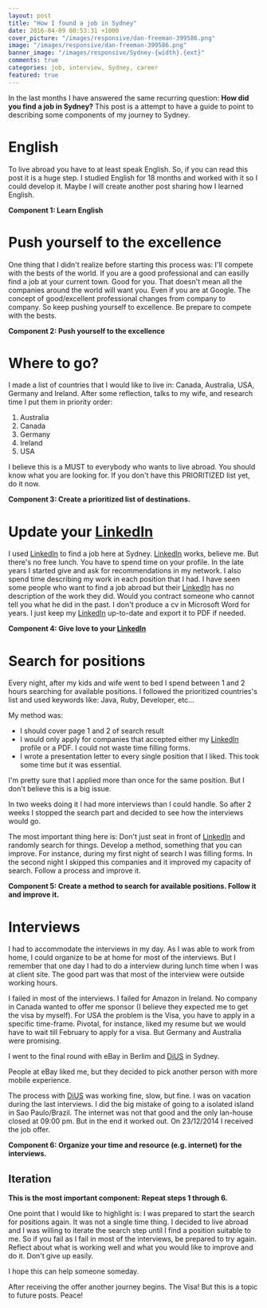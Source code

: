 ```yaml
---
layout: post
title: "How I found a job in Sydney"
date: 2016-04-09 00:53:31 +1000
cover_picture: "/images/responsive/dan-freeman-399586.png"
image: "/images/responsive/dan-freeman-399586.png"
banner_image: "/images/responsive/Sydney-{width}.{ext}"
comments: true
categories: job, interview, Sydney, career
featured: true
---
```

In the last months I have answered the same recurring question: **How did you find a job in Sydney?**
This post is a attempt to have a guide to point to describing some components of my journey to Sydney.

<!-- more -->

# English

To live abroad you have to at least speak English. So, if you can read this post it is a huge step. I studied English for 18 months and worked with it so I could develop it. Maybe I will create another post sharing how I learned English.

**Component 1: Learn English**

# Push yourself to the excellence
One thing that I didn't realize before starting this process was: I'll compete with the bests of the world. If you are a good professional and can easilly find a job at your current town. Good for you. That doesn't mean all the companies around the world will want you. Even if you are at Google. The concept of good/excellent professional changes from company to company. So keep pushing yourself to excellence. Be prepare to compete with the bests.

**Component 2: Push yourself to the excellence**

# Where to go?

I made a list of countries that I would like to live in: Canada, Australia, USA, Germany and Ireland. After some reflection, talks to my wife, and research time I put them in priority order:


1. Australia
2. Canada
3. Germany
4. Ireland
5. USA


I believe this is a MUST to everybody who wants to live abroad. You should know what you are looking for. If you don't have this PRIORITIZED list yet, do it now.

**Component 3: Create a prioritized list of destinations.**

# Update your [LinkedIn](http://www.linkedin.com)

I used [LinkedIn](http://www.linkedin.com) to find a job here at Sydney. [LinkedIn](http://www.linkedin.com) works, believe me. But there's no free lunch. You have to spend time on your profile. In the late years I started give and ask for recommendations in my network. I also spend time describing my work in each position that I had. I have seen some people who want to find a job abroad but their [LinkedIn](http://www.linkedin.com)  has no description of the work they did. Would you contract someone who cannot tell you what he did in the past. I don't produce a cv in Microsoft Word for years. I just keep my [LinkedIn](http://www.linkedin.com) up-to-date and export it to PDF if needed.

**Component 4: Give love to your [LinkedIn](http://www.linkedin.com)**

# Search for positions

Every night, after my kids and wife went to bed I spend between 1 and 2 hours searching for available positions. I followed the prioritized countries's list and used keywords like: Java, Ruby, Developer, etc...

My method was:

* I should cover page 1 and 2 of search result
* I would only apply for companies that accepted either my [LinkedIn](http://www.linkedin.com) profile or a PDF. I could not waste time filling forms.
* I wrote a presentation letter to every single position that I liked. This took some time but it was essential.

I'm pretty sure that I applied more than once for the same position. But I don't believe this is a big issue.

In two weeks doing it I had more interviews than I could handle. So after 2 weeks I stopped the search part and decided to see how the interviews would go.

The most important thing here is: Don't just seat in front of [LinkedIn](http://www.linkedin.com) and randomly search for things. Develop a method, something that you can improve. For instance, during my first night of search I was filling forms. In the second night I skipped this companies and it improved my capacity of search. Follow a process and improve it.

**Component 5: Create a method to search for available positions. Follow it and improve it.**

# Interviews

I had to accommodate the interviews in my day. As I was able to work from home, I could organize to be at home for most of the interviews. But I remember that one day I had to do a interview during lunch time when I was at client site. The good part was that most of the interview were outside working hours.

I failed in most of the interviews. I failed for Amazon in Ireland. No company in Canada wanted to offer me sponsor (I believe they expected me to get the visa by myself). For USA the problem is the Visa, you have to apply in a specific time-frame. Pivotal, for instance, liked my resume but we would have to wait till February to apply for a visa. But Germany and Australia were promising.

I went to the final round with eBay in Berlim and [DiUS](http://www.dius.com.au) in Sydney.

People at eBay liked me, but they decided to pick another person with more mobile experience.

The process with [DiUS](http://www.dius.com.au) was working fine, slow, but fine. I was on vacation during the last interviews. I did the big mistake of going to a isolated island in Sao Paulo/Brazil. The internet was not that good and the only lan-house closed at 09:00 pm. But in the end it worked out. On 23/12/2014 I received the job offer.

**Component 6: Organize your time and resource (e.g. internet)  for the interviews.**

## Iteration

**This is the most important component: Repeat steps 1 through 6.**

One point that I would like to highlight is: I was prepared to start the search for positions again. It was not a single time thing. I decided to live abroad and I was willing to iterate the search step until I find a position suitable to me. So if you fail as I fail in most of the interviews, be prepared to try again. Reflect about what is working well and what you would like to improve and do it. Don't give up easily.

I hope this can help someone someday.

After receiving the offer another journey begins. The Visa! But this is a topic to future posts. Peace!
